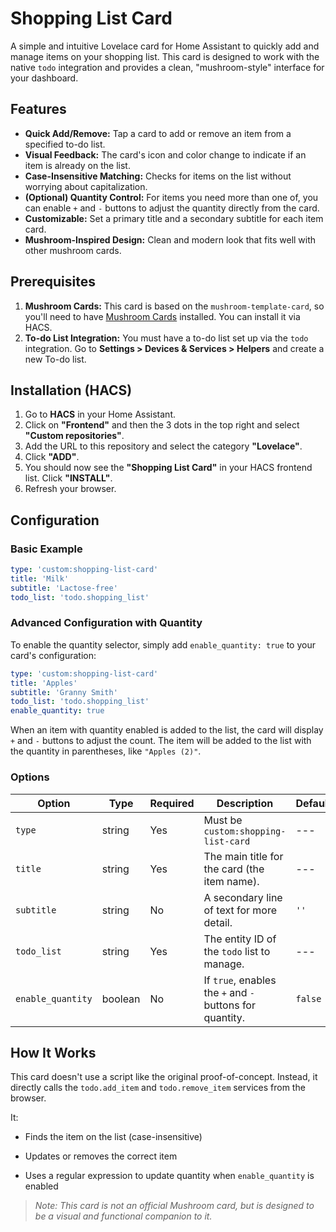 # Shopping List Card

A simple and intuitive Lovelace card for Home Assistant to quickly add and manage items on your shopping list. This card is designed to work with the native `todo` integration and provides a clean, "mushroom-style" interface for your dashboard.

## Features

- **Quick Add/Remove:** Tap a card to add or remove an item from a specified to-do list.
- **Visual Feedback:** The card's icon and color change to indicate if an item is already on the list.
- **Case-Insensitive Matching:** Checks for items on the list without worrying about capitalization.
- **(Optional) Quantity Control:** For items you need more than one of, you can enable `+` and `-` buttons to adjust the quantity directly from the card.
- **Customizable:** Set a primary title and a secondary subtitle for each item card.
- **Mushroom-Inspired Design:** Clean and modern look that fits well with other mushroom cards.

## Prerequisites

1. **Mushroom Cards:** This card is based on the `mushroom-template-card`, so you'll need to have [Mushroom Cards](https://github.com/piitaya/lovelace-mushroom) installed. You can install it via HACS.
2. **To-do List Integration:** You must have a to-do list set up via the `todo` integration. Go to **Settings > Devices & Services > Helpers** and create a new To-do list.

## Installation (HACS)

1. Go to **HACS** in your Home Assistant.
2. Click on **"Frontend"** and then the 3 dots in the top right and select **"Custom repositories"**.
3. Add the URL to this repository and select the category **"Lovelace"**.
4. Click **"ADD"**.
5. You should now see the **"Shopping List Card"** in your HACS frontend list. Click **"INSTALL"**.
6. Refresh your browser.

## Configuration

### Basic Example

```yaml
type: 'custom:shopping-list-card'
title: 'Milk'
subtitle: 'Lactose-free'
todo_list: 'todo.shopping_list'
```

### Advanced Configuration with Quantity

To enable the quantity selector, simply add `enable_quantity: true` to your card's configuration:

```yaml
type: 'custom:shopping-list-card'
title: 'Apples'
subtitle: 'Granny Smith'
todo_list: 'todo.shopping_list'
enable_quantity: true
```

When an item with quantity enabled is added to the list, the card will display `+` and `-` buttons to adjust the count. The item will be added to the list with the quantity in parentheses, like `"Apples (2)"`.

### Options

| Option | Type | Required | Description | Default |
| --- | --- | --- | --- | --- |
| `type` | string | Yes | Must be `custom:shopping-list-card` | --- |
| `title` | string | Yes | The main title for the card (the item name). | --- |
| `subtitle` | string | No | A secondary line of text for more detail. | `''` |
| `todo_list` | string | Yes | The entity ID of the `todo` list to manage. | --- |
| `enable_quantity` | boolean | No | If `true`, enables the `+` and `-` buttons for quantity. | `false` |

How It Works
------------

This card doesn't use a script like the original proof-of-concept. Instead, it directly calls the `todo.add_item` and `todo.remove_item` services from the browser.

It:

-   Finds the item on the list (case-insensitive)

-   Updates or removes the correct item

-   Uses a regular expression to update quantity when `enable_quantity` is enabled

> *Note: This card is not an official Mushroom card, but is designed to be a visual and functional companion to it.*
